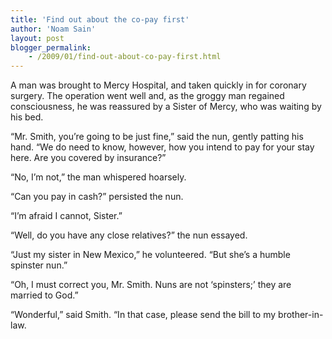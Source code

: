 ```yaml
---
title: 'Find out about the co-pay first'
author: 'Noam Sain'
layout: post
blogger_permalink:
    - /2009/01/find-out-about-co-pay-first.html
---
```


A man was brought to Mercy Hospital, and taken quickly in for coronary surgery. The operation went well and, as the groggy man regained consciousness, he was reassured by a Sister of Mercy, who was waiting by his bed.

“Mr. Smith, you’re going to be just fine,” said the nun, gently patting his hand. “We do need to know, however, how you intend to pay for your stay here. Are you covered by insurance?”

“No, I’m not,” the man whispered hoarsely.

“Can you pay in cash?” persisted the nun.

“I’m afraid I cannot, Sister.”

“Well, do you have any close relatives?” the nun essayed.

“Just my sister in New Mexico,” he volunteered. “But she’s a humble spinster nun.”

“Oh, I must correct you, Mr. Smith. Nuns are not ‘spinsters;’ they are married to God.”

“Wonderful,” said Smith. “In that case, please send the bill to my brother-in-law.